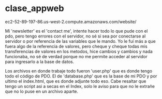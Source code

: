 # clase_appweb


ec2-52-89-197-86.us-west-2.compute.amazonaws.com/website/

Mi 'newsletter' es el 'contact me', intente hacer todo lo que pude con el pdo,
pero tengo errores con el servidor, no sé si sea por conectarse al servidor 
o por referencia de las variables que le mando. Yo le fuí más a que fuera algo
de la referencia de valores, pero cheque y cheque todas mis transferencias de
valores en los metodos, hice cambios y cambios y nada funcionaba, no sé de
verdad porque no me permite acceder al servidor para ingresarlo a la base de
datos.

Los archivos en donde trabaje todo fueron 'user.php' que es donde tengo todo el
código de PDO. El de 'database.php' que es la base de mi PDO y por ultimo el 
index.html, que es donde adjunte todo eso. Cabe resaltar que tengo un script
asi a secas en el Index, solo le aviso para que no le extrañe que no lo puse
en un archivo aparte.
